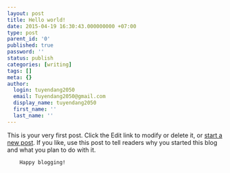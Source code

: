 ```yaml
---
layout: post
title: Hello world!
date: 2015-04-19 16:30:43.000000000 +07:00
type: post
parent_id: '0'
published: true
password: ''
status: publish
categories: [writing]
tags: []
meta: {}
author:
  login: tuyendang2050
  email: Tuyendang2050@gmail.com
  display_name: tuyendang2050
  first_name: ''
  last_name: ''
---
```

This is your very first post. Click the Edit link to modify or delete it, or <a title="Direct link to Add New Post in your Dashboard" href="https://wordpress.com/post">start a new post</a>. If you like, use this post to tell readers why you started this blog and what you plan to do with it.


	 	Happy blogging!
